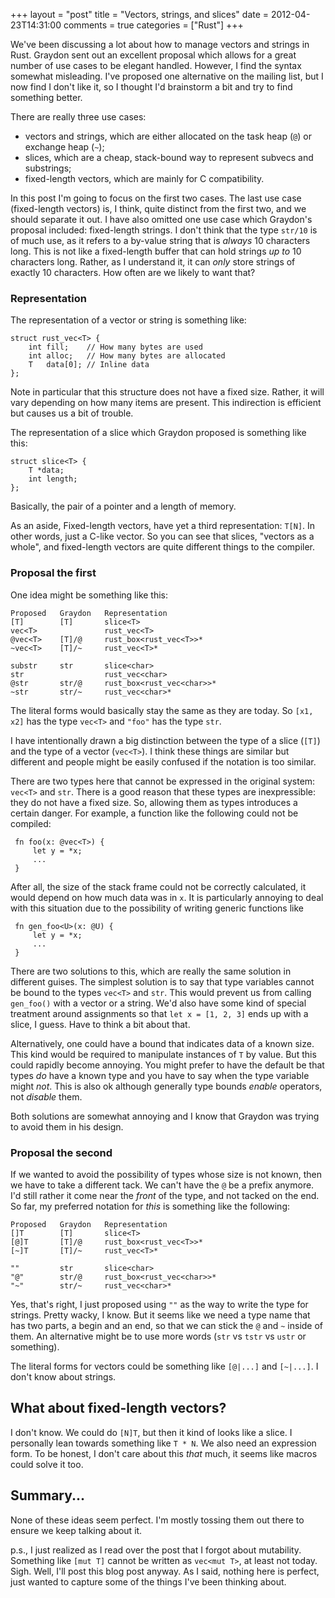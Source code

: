 +++
layout = "post"
title = "Vectors, strings, and slices"
date = 2012-04-23T14:31:00
comments = true
categories = ["Rust"]
+++

We've been discussing a lot about how to manage vectors and strings in
Rust.  Graydon sent out an excellent proposal which allows for a great
number of use cases to be elegant handled.  However, I find the syntax
somewhat misleading.  I've proposed one alternative on the mailing
list, but I now find I don't like it, so I thought I'd brainstorm a
bit and try to find something better.

There are really three use cases:

- vectors and strings, which are either allocated on the task heap
  (`@`) or exchange heap (`~`);
- slices, which are a cheap, stack-bound way to represent subvecs and
  substrings;
- fixed-length vectors, which are mainly for C compatibility.

In this post I'm going to focus on the first two cases. The last use
case (fixed-length vectors) is, I think, quite distinct from the first
two, and we should separate it out.  I have also omitted one use case
which Graydon's proposal included: fixed-length strings.  I don't
think that the type `str/10` is of much use, as it refers to a
by-value string that is *always* 10 characters long.  This is not like
a fixed-length buffer that can hold strings *up to* 10 characters
long.  Rather, as I understand it, it can *only* store strings of
exactly 10 characters.  How often are we likely to want that?

### Representation

The representation of a vector or string is something like:

    struct rust_vec<T> {
        int fill;    // How many bytes are used
        int alloc;   // How many bytes are allocated
        T   data[0]; // Inline data
    };
    
Note in particular that this structure does not have a fixed size.
Rather, it will vary depending on how many items are present.  This
indirection is efficient but causes us a bit of trouble.

The representation of a slice which Graydon proposed is something
like this:

    struct slice<T> {
        T *data;
        int length;
    };
    
Basically, the pair of a pointer and a length of memory.  

As an aside, Fixed-length vectors, have yet a third representation:
`T[N]`.  In other words, just a C-like vector.  So you can see that
slices, "vectors as a whole", and fixed-length vectors are quite
different things to the compiler.

### Proposal the first

One idea might be something like this:

    Proposed   Graydon   Representation
    [T]        [T]       slice<T>
    vec<T>               rust_vec<T>
    @vec<T>    [T]/@     rust_box<rust_vec<T>>*
    ~vec<T>    [T]/~     rust_vec<T>*
    
    substr     str       slice<char>
    str                  rust_vec<char>
    @str       str/@     rust_box<rust_vec<char>>*
    ~str       str/~     rust_vec<char>*

The literal forms would basically stay the same as they are today.  So
`[x1, x2]` has the type `vec<T>` and `"foo"` has the type `str`.

I have intentionally drawn a big distinction between the type of a
slice (`[T]`) and the type of a vector (`vec<T>`).  I think these
things are similar but different and people might be easily confused
if the notation is too similar.

There are two types here that cannot be expressed in the original
system: `vec<T>` and `str`.  There is a good reason that these types
are inexpressible: they do not have a fixed size.  So, allowing them
as types introduces a certain danger.  For example, a function like
the following could not be compiled:

     fn foo(x: @vec<T>) {
         let y = *x;
         ...
     }
     
After all, the size of the stack frame could not be correctly
calculated, it would depend on how much data was in `x`.  It is particularly
annoying to deal with this situation due to the possibility of writing
generic functions like

     fn gen_foo<U>(x: @U) {
         let y = *x;
         ...
     }
     
There are two solutions to this, which are really the same solution in
different guises.  The simplest solution is to say that type variables
cannot be bound to the types `vec<T>` and `str`.  This would prevent
us from calling `gen_foo()` with a vector or a string.  We'd also have
some kind of special treatment around assignments so that `let x =
[1, 2, 3]` ends up with a slice, I guess.  Have to think a bit about
that.

Alternatively, one could have a bound that indicates data of a known
size.  This kind would be required to manipulate instances of `T` by
value.  But this could rapidly become annoying.  You might prefer to
have the default be that types *do* have a known type and you have to
say when the type variable might *not*.  This is also ok although
generally type bounds *enable* operators, not *disable* them.

Both solutions are somewhat annoying and I know that Graydon was
trying to avoid them in his design.

### Proposal the second

If we wanted to avoid the possibility of types whose size is not
known, then we have to take a different tack.  We can't have the `@`
be a prefix anymore.  I'd still rather it come near the *front* of the
type, and not tacked on the end.  So far, my preferred notation for
*this* is something like the following:

    Proposed   Graydon   Representation
    []T        [T]       slice<T>
    [@]T       [T]/@     rust_box<rust_vec<T>>*
    [~]T       [T]/~     rust_vec<T>*
    
    ""         str       slice<char>
    "@"        str/@     rust_box<rust_vec<char>>*
    "~"        str/~     rust_vec<char>*

Yes, that's right, I just proposed using `""` as the way to write the
type for strings.  Pretty wacky, I know.  But it seems like we need a
type name that has two parts, a begin and an end, so that we can stick
the `@` and `~` inside of them.  An alternative might be to use more
words (`str` vs `tstr` vs `ustr` or something).

The literal forms for vectors could be something like `[@|...]` and
`[~|...]`.  I don't know about strings.

## What about fixed-length vectors?

I don't know.  We could do `[N]T`, but then it kind of looks like a
slice.  I personally lean towards something like `T * N`.  We also
need an expression form.  To be honest, I don't care about this *that*
much, it seems like macros could solve it too.

## Summary...

None of these ideas seem perfect.  I'm mostly tossing them out there
to ensure we keep talking about it.

p.s., I just realized as I read over the post that I forgot about
mutability.  Something like `[mut T]` cannot be written as `vec<mut
T>`, at least not today.  Sigh.  Well, I'll post this blog post
anyway.  As I said, nothing here is perfect, just wanted to capture
some of the things I've been thinking about.

